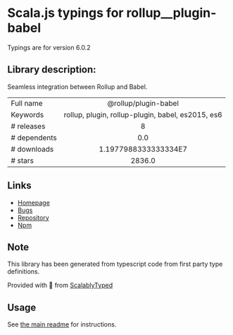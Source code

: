
# Scala.js typings for rollup__plugin-babel

Typings are for version 6.0.2

## Library description:
Seamless integration between Rollup and Babel.

|                    |                 |
| ------------------ | :-------------: |
| Full name          | @rollup/plugin-babel |
| Keywords           | rollup, plugin, rollup-plugin, babel, es2015, es6 |
| # releases         | 8 |
| # dependents       | 0.0 |
| # downloads        | 1.1977988333333334E7 |
| # stars            | 2836.0 |

## Links
- [Homepage](https://github.com/rollup/plugins/tree/master/packages/babel#readme)
- [Bugs](https://github.com/rollup/plugins/issues)
- [Repository](https://github.com/rollup/plugins)
- [Npm](https://www.npmjs.com/package/%40rollup%2Fplugin-babel)
    


## Note
This library has been generated from typescript code from first party type definitions.

Provided with :purple_heart: from [ScalablyTyped](https://github.com/oyvindberg/ScalablyTyped)

## Usage
See [the main readme](../../readme.md) for instructions.



